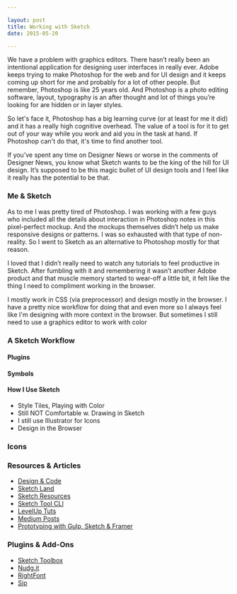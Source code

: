 ```yaml
---

layout: post
title: Working with Sketch
date: 2015-05-20

---
```


We have a problem with graphics editors. There hasn’t really been an intentional application for designing user interfaces in really ever. Adobe keeps trying to make Photoshop for the web and for UI design and it keeps coming up short for me and probably for a lot of other people. But remember, Photoshop is like 25 years old. And Photoshop is a photo editing software, layout, typography is an after thought and lot of things you’re looking for are hidden or in layer styles.

So let's face it, Photoshop has a big learning curve (or at least for me it did) and it has a really high cognitive overhead. The value of a tool is for it to get out of your way while you work and aid you in the task at hand. If Photoshop can't do that, it's time to find another tool.

If you’ve spent any time on Designer News or worse in the comments of Designer News, you know what Sketch wants to be the king of the hill for UI design. It’s supposed to be this magic bullet of UI design tools and I feel like it really has the potential to be that.

### Me & Sketch

As to me I was pretty tired of Photoshop. I was working with a few guys who included all the details about interaction in Photoshop notes in this pixel-perfect mockup. And the mockups themselves didn’t help us make responsive designs or patterns. I was so exhausted with that type of non-reality. So I went to Sketch as an alternative to Photoshop mostly for that reason.

I loved that I didn’t really need to watch any tutorials to feel productive in Sketch. After fumbling with it and remembering it wasn’t another Adobe product and that muscle memory started to wear-off a little bit, it felt like the thing I need to compliment working in the browser.

I mostly work in CSS (via preprocessor) and design mostly in the browser. I have a pretty nice workflow for doing that and even more so I always feel like I'm designing with more context in the browser. But sometimes I still need to use a graphics editor to work with color


### A Sketch Workflow

#### Plugins

#### Symbols

#### How I Use Sketch
- Style Tiles, Playing with Color
- Still NOT Comfortable w. Drawing in Sketch
- I still use Illustrator for Icons
- Design in the Browser

### Icons


### Resources & Articles
- [Design & Code](https://designcode.io/sketch)
- [Sketch Land](http://sketch.land/)
- [Sketch Resources](http://learn.ustwo.com/sketch-resources/)
- [Sketch Tool CLI](http://bohemiancoding.com/sketch/tool/)
- [LevelUp Tuts](http://leveluptuts.com/tutorials/sketch-3-tutorials)
- [Medium Posts](https://medium.com/sketch-app)
- [Prototyping with Gulp, Sketch & Framer](http://www.darrinhenein.com/rapid-prototyping-part-one/)

### Plugins & Add-Ons
- [Sketch Toolbox](http://sketchtoolbox.com/)
- [Nudg.it](http://nudg.it/)
- [RightFont](http://rightfontapp.com/)
- [Sip](http://theolabrothers.com/sip) 
